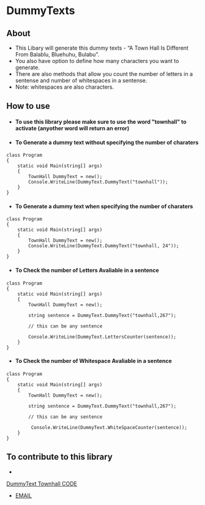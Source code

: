 # DummyTexts
## About
 * This Libary will generate this dummy texts - “A Town Hall Is Different From Balablu, Bluehuhu, Bulabu”. 
 * You also have option to define how many characters you want to generate. 
 * There are also methods that allow you count the number of letters in a sentense and number of whitespaces in a sentense. 
 * Note: whitespaces are also characters.

## How to use 
* #### To use this library please make sure to use the word "townhall" to activate (anyother word will return an error) 
* #### To Generate a dummy text without specifying the number of charaters  
``` 
class Program
{
    static void Main(string[] args)
    {
        TownHall DummyText = new();
        Console.WriteLine(DummyText.DummyText("townhall"));
    }
}
```

* #### To Generate a dummy text when specifying the number of charaters  
``` 
class Program
{
    static void Main(string[] args)
    {
        TownHall DummyText = new();
        Console.WriteLine(DummyText.DummyText("townhall, 24"));
    }
}
```

* #### To Check the number of Letters Avaliable in a sentence 
``` 
class Program
{
    static void Main(string[] args)
    {
        TownHall DummyText = new();

        string sentence = DummyText.DummyText("townhall,267");

        // this can be any sentence 

        Console.WriteLine(DummyText.LettersCounter(sentence));
    }
}
```
* #### To Check the number of Whitespace Avaliable in a sentence 
``` 
class Program
{
    static void Main(string[] args)
    {
        TownHall DummyText = new();

        string sentence = DummyText.DummyText("townhall,267");

        // this can be any sentence 

         Console.WriteLine(DummyText.WhiteSpaceCounter(sentence));
    }
}
```

## To contribute to this library
*  
 [DummyText Townhall CODE](https://github.com/Myxic/DummyTexts)
*  [EMAIL](ezemenahi56@gmail.com)
